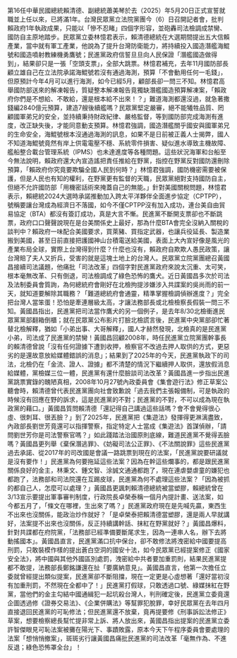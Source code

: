 第16任中華民國總統賴清德、副總統蕭美琴於去（2025）年5月20日正式宣誓就職並上任以來，已將滿1年。台灣民眾黨立法院黨團今（6）日召開記者會，批判賴政府1年執政成果，只能以「慘不忍睹」四個字形容，並砲轟司法檢調成禁臠、國防自主原地踏步。民眾黨立委林憶君表示，賴清德總統在大選期間提出五大信賴產業，當中就有軍工產業，他說為了提升台灣防衛能力，將持續投入國造潛艦海鯤號和國造噴射教練機勇鷹號；民進黨政府信誓旦旦向人民保證「潛艦國造做得到」，結果卻只是一張「空頭支票」，全部大跳票。林憶君補充，去年11月國防部長顧立雄自己在立法院承諾海鯤號若沒有通過海測，預算「不會動用任何一毛錢」，但原預計今年4月可以進行海測，如今已經5月，顧部長卻一問三不知。林憶君高舉國防部送來的解凍報告，質疑整本解凍報告竟獨缺潛艦國造預算解凍案，「賴政府你們是不想給、不敢給，還是根本給不出來！？」難道海測都還沒過，就急著撒錢編2840億元預算，建造7艘後續艦嗎？民眾黨堅定嚴審，絕不能犧牲品質、罔顧國軍弟兄的安全，並持續秉持財政紀律、嚴格監督，等到國防部完成海測有進度，改正缺失後，才能同意動支預算。林憶君強調，國造潛艦關乎國安與國軍弟兄的生命安全，海鯤號根本沒通過海測的訊息，如果不是日前被正義人士揭弊，國人不知道海鯤號竟然有岸上供電電壓不穩、系統零件損害、疑似進水導致主機故障、艦船整合載台管理系統（IPMS）也未達進度等各種問題。這些狀況海軍和台船至今無法說明，賴政府還大內宣造謠把責任推給在野黨，指控在野黨反對國防還刪除預算，「賴政府你究竟要欺騙全國人民到何時？」林憶君強調，國防機密需要被保護，但是人民也有知的權利，在野黨更有監督的天職，民眾黨絕對支持國防自主，但絕不允許國防部「用機密話術來掩蓋自己的無能。」針對美國關稅問題，林憶君表示，賴總統2024大選時承諾推動加入跨太平洋夥伴全面進步協定（CPTPP），號稱要讓台灣成為經濟日不落國，如今不僅CPTPP沒有加入成功，連台美自由貿易協定（BTA）都沒有簽訂成功，真是大言不慚。民進黨不斷開支票卻也不斷跳票，政府口口聲聲說現在是台美關係史上最好，那為什麼BTA會完全沒納入關稅的談判中？賴政府一味配合美國要求，買萊豬、買指定武器，也讓兵役延長、製造業搬到美國，甚至日前直接把護國神山台積電送給美國，表面上大內宣好像是風光的產業布局全球，實際上台灣得到什麼？什麼也沒有，賴政府自欺欺人愚民政策，讓台灣賠了夫人又折兵，受害的就是這塊土地上的台灣人。民眾黨立院黨團總召黃國昌接續司法議題，他痛批「司法改革」四個字對民進黨政府來說太沉重、太可笑，根本毫無改革、只有倒退，司法檢調成了綠色恐怖的鷹犬。近日黃國昌多次於司法及法制委員會質詢，為何總統府會剛好在北檢拘提涉嫌涉入共諜案的吳尚雨的前一天，就知道要解除其職務？「難道總統府會通靈，精準掌握檢調偵辦進度？」完全把台灣人當笨蛋！恐怕是牽連層級太高，才讓法務部長或北檢檢察長假裝一問三不知。黃國昌指出，民進黨把司法當作鷹犬的另一個例子，是去年8/30北檢衝進民眾黨黨部翻箱倒櫃；就在民眾黨公布影片打臉北檢謊言後，民進黨中央黨部卻忙著替北檢解釋，猶如「小弟出事、大哥解釋」，國人才赫然發現，北檢真的是民進黨小弟，司法成了民進黨的禁臠！黃國昌回顧2008年，時任民進黨立院黨團幹事長的賴清德曾說「沒有任何證據下遭到收押，檢察官不改過去押人取供的方式，更惡劣的是還故意放給媒體錯誤的消息」；結果到了2025年的今天，民進黨執政下的司法，北檢仍在「金流、證人、證據」都不清楚的情況下繼續押人取供，還放假消息給媒體，黨檢媒三位一體，民進黨有還什麼臉談司法改革？黃國昌進一步指出民進黨跳票實錄的醜陋真相，2008年10月27號內政委員會《集會遊行法》修正草案公聽會時，賴清德曾代表民進黨團向社會致歉說「過去我們主張報備制，可是執政的時候沒有回應在野的訴求，這是民進黨的不對；民進黨的不對，不可以成為現在執政黨的藉口。」黃國昌質問賴清德「還記得自己講過這些話嗎？會不會覺得很心虛、很刺耳、很丟臉？」到了2025年，民進黨把《集遊法》發揮得更淋漓盡致，內政部長劉世芳竟還可以指揮警察，指定特定人士當成《集遊法》首謀偵辦，「請問劉世芳你是司法警察官嗎？」如此踐踏法治國原則底線，難道民進黨不覺得丟臉嗎？黃國昌更列舉《棄保潛逃罪》、《妨礙司法公正罪》、《不法關說罪》這些民進黨過去承諾、從2017年的司改國是會議一路跳票到現在的法案，「民進黨說要研議就是沒有要作！」民進黨為何要拖延這些法案？因為在幹這些爛事的，都是跟民進黨關係良好的金主，林秉文、鍾文智、涂誠文通通都跑了，現在連虐嬰虐童的嫌犯也都跑了，法務部和司法院還在互踢皮球，民進黨為何不處理這些法案？「因為被抓的都自己人，怎麼可以處理？」黃國昌更諷刺賴清德總統被當塑膠，賴總統曾在3/13宣示要提出軍事審判制度，行政院長卓榮泰稱一個月內提計畫、送法案，如今都五月了，「條文在哪裡，生出來了嗎？」民進黨政府現在是先喊先贏，東西生不出來也沒關係，能政治炒作就好？「是卓榮泰把賴清德當塑膠，還是兩人早就講好，法案提不出來也沒關係，反正持續講幹話、抹紅在野黨就好？」黃國昌爆料，針對共諜都在府院黨，「法務部已經準備要斷尾求生，因為一連串人名，辦下去將動搖國本」。黃國昌直言，民進黨滿口抗中保台，卻不敢修法將洩密給中國要提高刑罰，只敢裝模作樣的提出蒼白空洞的國安十法，如今民眾黨已經提案修正《國家安全法》，將中國與其他外國區別處罰，洩密給中共者要加重罰則，結果民進黨提都不敢提，法務部長鄭銘謙還在扯「要廣納意見」。黃國昌直言，他第一次擔任立委就曾經提出類似提案，民進黨卻不斷阻擋，現在一定更是心虛想著「還好當初沒有加重刑罰，不然現在全都中了！」民進黨打假球，只敢透過口號、綠媒抹紅在野黨，當他們的金主勾結中國通緝犯一起坑殺台灣人，判刑確定後，民進黨立委竟還企圖透過修《證券交易法》、《企業併購法》等幫罪犯脫罪，幸好民眾黨在去年四月直接退回民進黨的可恥修法；但民進黨還不放棄，竟再提要修《刑事訴訟法修正》草案，想要檢察總長幫忙提非常上訴、將人放出來，黃國昌指出提案的民進黨立委許智傑眼見可恥法案被攤在陽光下、事蹟敗露，原本今天下午程序委員會要處理的法案「想悄悄撤案」，斑斑劣行讓黃國昌痛批民進黨的司法改革「毫無作為、不進反退；綠色恐怖罩全台」！